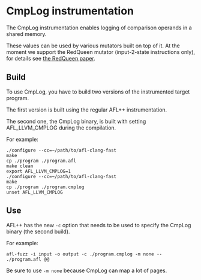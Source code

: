 # CmpLog instrumentation

The CmpLog instrumentation enables logging of comparison operands in a
shared memory.

These values can be used by various mutators built on top of it.
At the moment we support the RedQueen mutator (input-2-state instructions only), 
for details see [the RedQueen paper](https://www.syssec.ruhr-uni-bochum.de/media/emma/veroeffentlichungen/2018/12/17/NDSS19-Redqueen.pdf).

## Build

To use CmpLog, you have to build two versions of the instrumented target
program.

The first version is built using the regular AFL++ instrumentation.

The second one, the CmpLog binary, is built with setting AFL_LLVM_CMPLOG during the compilation.

For example:

```
./configure --cc=~/path/to/afl-clang-fast
make
cp ./program ./program.afl
make clean
export AFL_LLVM_CMPLOG=1
./configure --cc=~/path/to/afl-clang-fast
make
cp ./program ./program.cmplog
unset AFL_LLVM_CMPLOG
```

## Use

AFL++ has the new `-c` option that needs to be used to specify the CmpLog binary (the second
build).

For example:

```
afl-fuzz -i input -o output -c ./program.cmplog -m none -- ./program.afl @@
```

Be sure to use `-m none` because CmpLog can map a lot of pages.
